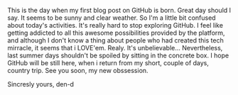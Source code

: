 This is the day when my first blog post on GitHub is born. Great day should I say.
It seems to be sunny and clear weather. So I'm a little bit confused about today's activities.
It's really hard to stop exploring GitHub. I feel like getting addicted to all this awesome possibilities
provided by the platform, and although I don't know a thing about people who had created this tech mirracle,
it seems that i LOVE'em. Realy. It's unbelievable...
Nevertheless, last summer days shouldn't be spoiled by sitting in the concrete box. I hope GitHub will be still here, 
when i return from my short, couple of days, country trip. See you soon, my new obssession.

Sincresly yours,
den-d